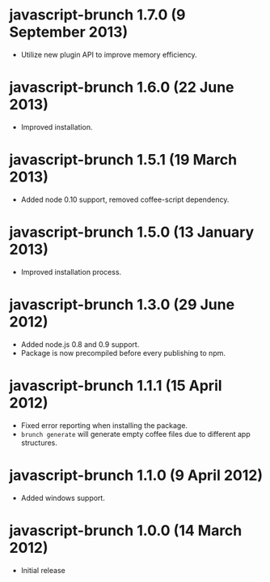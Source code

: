 # javascript-brunch 1.7.0 (9 September 2013)
* Utilize new plugin API to improve memory efficiency.

# javascript-brunch 1.6.0 (22 June 2013)
* Improved installation.

# javascript-brunch 1.5.1 (19 March 2013)
* Added node 0.10 support, removed coffee-script dependency.

# javascript-brunch 1.5.0 (13 January 2013)
* Improved installation process.

# javascript-brunch 1.3.0 (29 June 2012)
* Added node.js 0.8 and 0.9 support.
* Package is now precompiled before every publishing to npm.

# javascript-brunch 1.1.1 (15 April 2012)
* Fixed error reporting when installing the package.
* `brunch generate` will generate empty coffee files due to different app structures.

# javascript-brunch 1.1.0 (9 April 2012)
* Added windows support.

# javascript-brunch 1.0.0 (14 March 2012)
* Initial release
